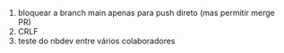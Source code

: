 1. bloquear a branch main apenas para push direto (mas permitir merge PR)
2. CRLF
3. teste do nbdev entre vários colaboradores